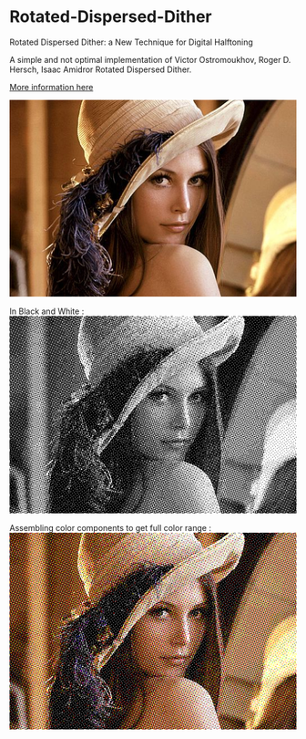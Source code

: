 # Rotated-Dispersed-Dither
Rotated Dispersed Dither: a New Technique for Digital Halftoning

A simple and not optimal implementation of Victor Ostromoukhov, Roger D. Hersch, Isaac Amidror Rotated Dispersed Dither.

[More information here](/SIGGRAPH94_RotatedDither.pdf)

![Original](/images/lenna_.jpg)

In Black and White :
![Dithered](/images/result.png)

Assembling color components to get full color range :
![Dithered](/images/result_cmy.png)
